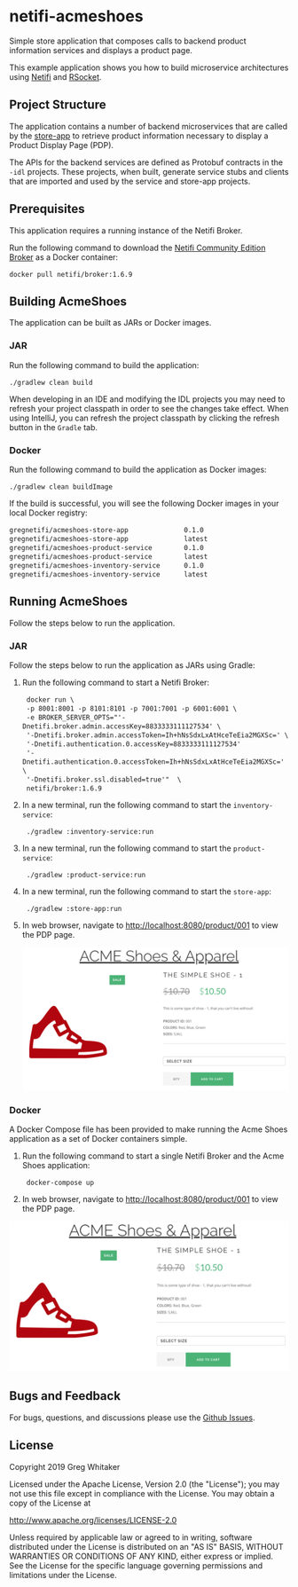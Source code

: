 # netifi-acmeshoes
Simple store application that composes calls to backend product information services and displays a product page.

This example application shows you how to build microservice architectures using [Netifi](https://www.netifi.com) and [RSocket](http://rsocket.io).

## Project Structure
The application contains a number of backend microservices that are called by the [store-app](store-app) to retrieve product information necessary to display a Product Display Page (PDP).

The APIs for the backend services are defined as Protobuf contracts in the `-idl` projects. These projects, when built, generate service stubs and clients that are imported and used by
the service and store-app projects.

## Prerequisites
This application requires a running instance of the Netifi Broker.

Run the following command to download the [Netifi Community Edition Broker](https://www.netifi.com/netifi-ce) as a Docker container:

    docker pull netifi/broker:1.6.9

## Building AcmeShoes
The application can be built as JARs or Docker images.

### JAR
Run the following command to build the application:

    ./gradlew clean build
    
When developing in an IDE and modifying the IDL projects you may need to refresh your project classpath in order to see the changes take effect. When using IntelliJ, you can refresh the
project classpath by clicking the refresh button in the `Gradle` tab.

### Docker
Run the following command to build the application as Docker images:

    ./gradlew clean buildImage
    
If the build is successful, you will see the following Docker images in your local Docker registry:

    gregnetifi/acmeshoes-store-app              0.1.0
    gregnetifi/acmeshoes-store-app              latest
    gregnetifi/acmeshoes-product-service        0.1.0 
    gregnetifi/acmeshoes-product-service        latest
    gregnetifi/acmeshoes-inventory-service      0.1.0
    gregnetifi/acmeshoes-inventory-service      latest
    
## Running AcmeShoes
Follow the steps below to run the application.

### JAR
Follow the steps below to run the application as JARs using Gradle:

1. Run the following command to start a Netifi Broker:

        docker run \
        -p 8001:8001 -p 8101:8101 -p 7001:7001 -p 6001:6001 \
        -e BROKER_SERVER_OPTS="'-Dnetifi.broker.admin.accessKey=8833333111127534' \
        '-Dnetifi.broker.admin.accessToken=Ih+hNsSdxLxAtHceTeEia2MGXSc=' \
        '-Dnetifi.authentication.0.accessKey=8833333111127534'
        '-Dnetifi.authentication.0.accessToken=Ih+hNsSdxLxAtHceTeEia2MGXSc=' \
        '-Dnetifi.broker.ssl.disabled=true'"  \
        netifi/broker:1.6.9

2. In a new terminal, run the following command to start the `inventory-service`:

        ./gradlew :inventory-service:run
        
3. In a new terminal, run the following command to start the `product-service`:

        ./gradlew :product-service:run
        
4. In a new terminal, run the following command to start the `store-app`:

        ./gradlew :store-app:run
        
5. In web browser, navigate to [http://localhost:8080/product/001](http://localhost:8080/product/001) to view the PDP page.

    ![acme shoes pdp](acmeshoes-pdp.png)

### Docker
A Docker Compose file has been provided to make running the Acme Shoes application as a set of Docker containers simple.

1. Run the following command to start a single Netifi Broker and the Acme Shoes application:

        docker-compose up
        
2. In web browser, navigate to [http://localhost:8080/product/001](http://localhost:8080/product/001) to view the PDP page.

![acme shoes pdp](acmeshoes-pdp.png)

## Bugs and Feedback
For bugs, questions, and discussions please use the [Github Issues](https://github.com/gregwhitaker/netifi-acmeshoes/issues).

## License
Copyright 2019 Greg Whitaker

Licensed under the Apache License, Version 2.0 (the "License");
you may not use this file except in compliance with the License.
You may obtain a copy of the License at

   http://www.apache.org/licenses/LICENSE-2.0

Unless required by applicable law or agreed to in writing, software
distributed under the License is distributed on an "AS IS" BASIS,
WITHOUT WARRANTIES OR CONDITIONS OF ANY KIND, either express or implied.
See the License for the specific language governing permissions and
limitations under the License.